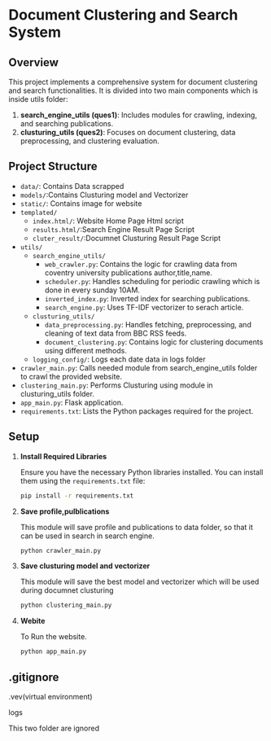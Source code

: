 # Document Clustering and Search System

## Overview

This project implements a comprehensive system for document clustering and search functionalities. It is divided into two main components which is inside utils folder:

1. **search_engine_utils (ques1)**: Includes modules for crawling, indexing, and searching publications.
2. **clusturing_utils (ques2)**: Focuses on document clustering, data preprocessing, and clustering evaluation.

## Project Structure
- `data/`: Contains Data scrapped
- `models/`:Contains Clusturing model and Vectorizer
- `static/`: Contains image for website
- `templated/`
  - `index.html/`: Website Home Page Html script
  - `results.html/`:Search Engine Result Page Script
  - `cluter_result/`:Documnet Clusturing Result Page Script
- `utils/`
  - `search_engine_utils/`
      - `web_crawler.py`: Contains the logic for crawling data from coventry university publications author,title,name.
      - `scheduler.py`: Handles scheduling for periodic crawling which is done in every sunday 10AM.
      - `inverted_index.py`: Inverted index for searching publications.
      - `search_engine.py`: Uses TF-IDF vectorizer to serach article.
  - `clusturing_utils/`
      - `data_preprocessing.py`: Handles fetching, preprocessing, and cleaning of text data from BBC RSS feeds.
      - `document_clustering.py`: Contains logic for clustering documents using different methods.
  - `logging_config/`: Logs each date data in logs folder
- `crawler_main.py`: Calls needed module from search_engine_utils folder to crawl the provided website.
- `clustering_main.py`: Performs Clusturing using module in clusturing_utils folder.
- `app_main.py`: Flask application.
- `requirements.txt`: Lists the Python packages required for the project.

## Setup

1. **Install Required Libraries**

   Ensure you have the necessary Python libraries installed. You can install them using the `requirements.txt` file:

   ```bash
   pip install -r requirements.txt

2. **Save profile,pulblications**
   
   This module will save profile and publications to data folder, so that it can be used in search in search engine.
   
   ```bash
   python crawler_main.py

4. **Save clusturing model and vectorizer**
   
   This module will save the best model and vectorizer which will be used during documnet clusturing
  
   ```bash
   python clustering_main.py

3. **Webite**
   
   To Run the website.

   ```bash
   python app_main.py

## .gitignore
   
   .vev(virtual environment)

   logs
  
   This two folder are ignored

